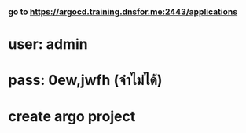 ### go to https://argocd.training.dnsfor.me:2443/applications


# user: admin
# pass: 0ew,jwfh   (จำไม่ได้)
# create argo project
